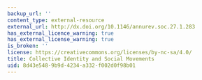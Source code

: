 ```yaml
---
backup_url: ''
content_type: external-resource
external_url: http://dx.doi.org/10.1146/annurev.soc.27.1.283
has_external_licence_warning: true
has_external_license_warning: true
is_broken: ''
license: https://creativecommons.org/licenses/by-nc-sa/4.0/
title: Collective Identity and Social Movements
uid: 8d43e548-9b9d-4234-a332-f002d0f98b01
---
```

